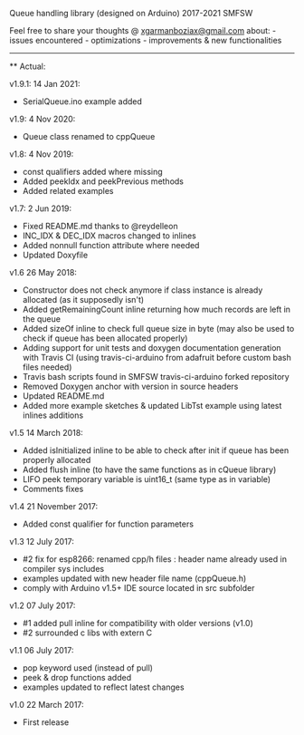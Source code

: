 Queue handling library (designed on Arduino)
2017-2021 SMFSW

Feel free to share your thoughts @ xgarmanboziax@gmail.com about:
	- issues encountered
	- optimizations
	- improvements & new functionalities

------------

** Actual:

v1.9.1:	14 Jan 2021:
- SerialQueue.ino example added

v1.9:	4 Nov 2020:
- Queue class renamed to cppQueue

v1.8:	4 Nov 2019:
- const qualifiers added where missing
- Added peekIdx and peekPrevious methods
- Added related examples

v1.7:	2 Jun 2019:
- Fixed README.md thanks to @reydelleon
- INC_IDX & DEC_IDX macros changed to inlines
- Added nonnull function attribute where needed
- Updated Doxyfile

v1.6	26 May 2018:
- Constructor does not check anymore if class instance is already allocated (as it supposedly isn't)
- Added getRemainingCount inline returning how much records are left in the queue
- Added sizeOf inline to check full queue size in byte (may also be used to check if queue has been allocated properly)
- Adding support for unit tests and doxygen documentation generation with Travis CI (using travis-ci-arduino from adafruit before custom bash files needed)
- Travis bash scripts found in SMFSW travis-ci-arduino forked repository
- Removed Doxygen anchor with version in source headers
- Updated README.md
- Added more example sketches & updated LibTst example using latest inlines additions

v1.5	14 March 2018:
- Added isInitialized inline to be able to check after init if queue has been properly allocated
- Added flush inline (to have the same functions as in cQueue library)
- LIFO peek temporary variable is uint16_t (same type as in variable)
- Comments fixes

v1.4	21 November 2017:
- Added const qualifier for function parameters

v1.3	12 July 2017:
- #2 fix for esp8266: renamed cpp/h files : header name already used in compiler sys includes
- examples updated with new header file name (cppQueue.h)
- comply with Arduino v1.5+ IDE source located in src subfolder

v1.2	07 July 2017:
- #1 added pull inline for compatibility with older versions (v1.0)
- #2 surrounded c libs with extern C

v1.1	06 July 2017:
- pop keyword used (instead of pull)
- peek & drop functions added
- examples updated to reflect latest changes

v1.0	22 March 2017:
- First release
